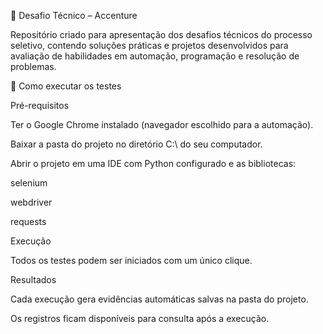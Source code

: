 🚀 Desafio Técnico – Accenture

Repositório criado para apresentação dos desafios técnicos do processo seletivo, contendo soluções práticas e projetos desenvolvidos para avaliação de habilidades em automação, programação e resolução de problemas.

🔧 Como executar os testes

Pré-requisitos

Ter o Google Chrome instalado (navegador escolhido para a automação).

Baixar a pasta do projeto no diretório C:\ do seu computador.

Abrir o projeto em uma IDE com Python configurado e as bibliotecas:

selenium

webdriver

requests

Execução

Todos os testes podem ser iniciados com um único clique.

Resultados

Cada execução gera evidências automáticas salvas na pasta do projeto.

Os registros ficam disponíveis para consulta após a execução.


